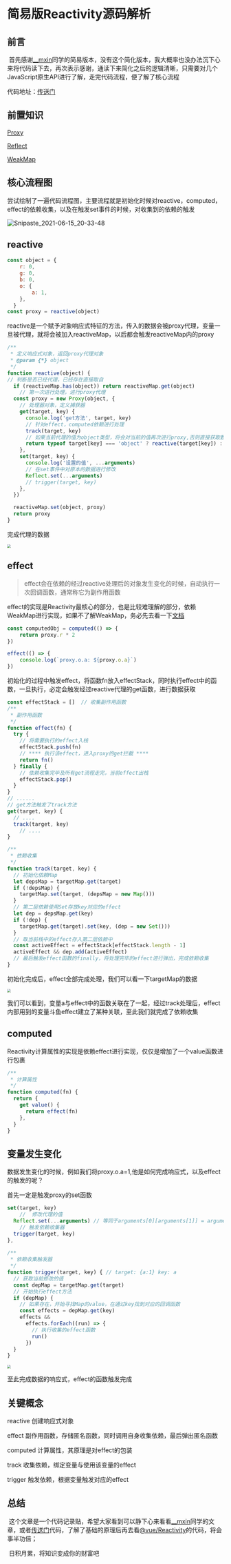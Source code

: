 # 简易版Reactivity源码解析



## 前言

​	首先感谢[__mxin](https://juejin.cn/user/3790771824108808)同学的简易版本，没有这个简化版本，我大概率也没办法沉下心来将代码读下去，再次表示感谢，通读下来简化之后的逻辑清晰，只需要对几个JavaScript原生API进行了解，走完代码流程，便了解了核心流程



代码地址：[传送门](https://github.com/vkcyan/code-fragment/tree/master/Reactivity%E7%AE%80%E6%98%93%E7%89%88%E6%BA%90%E7%A0%81)



## 前置知识

[Proxy](https://developer.mozilla.org/zh-CN/docs/Web/JavaScript/Reference/Global_Objects/Proxy)

[Reflect](https://developer.mozilla.org/zh-CN/docs/Web/JavaScript/Reference/Global_Objects/Reflect)

[WeakMap](https://developer.mozilla.org/zh-CN/docs/Web/JavaScript/Reference/Global_Objects/WeakMap)



## 核心流程图

​		尝试绘制了一遍代码流程图，主要流程就是初始化时候对reactive，computed，effect的依赖收集，以及在触发set事件的时候，对收集到的依赖的触发

![Snipaste_2021-06-15_20-33-48](http://www.vkcyan.top/FjoAy1WA7p8OeSXqZYkrnSeera3j.png)



## reactive

```javascript
const object = {
    r: 0,
    g: 0,
    b: 0,
    o: {
    	a: 1,
    },
  }	
const proxy = reactive(object)
```

​	reactive是一个赋予对象响应式特征的方法，传入的数据会被proxy代理，变量一旦被代理，就将会被加入reactiveMap，以后都会触发reactiveMap内的proxy

````javascript
/**
 * 定义响应式对象，返回proxy代理对象
 * @param {*} object
 */
function reactive(object) {
// 判断是否已经代理，已经存在直接取自
  if (reactiveMap.has(object)) return reactiveMap.get(object)
	// 第一次进行处理，进行proxy代理
  const proxy = new Proxy(object, {
    // 处理器对象，定义捕获器
    get(target, key) {
      console.log('get方法', target, key)
      // 针对effect，computed依赖进行处理
      track(target, key)
      // 如果当前代理的值为object类型，将会对当前的值再次进行proxy,否则直接获取数据
      return typeof target[key] === 'object' ? reactive(target[key]) : Reflect.get(...arguments)
    },
    set(target, key) {
      console.log('设置的值', ...arguments)
      // 在set事件中对原本的数据进行修改
      Reflect.set(...arguments)
      // trigger(target, key)
    },
  })

  reactiveMap.set(object, proxy)
  return proxy
}
````

完成代理的数据

<img src="http://www.vkcyan.top/Fkt6CdXcoINsKX0ZhgzbaDSn073Z.png" style="zoom:50%;" />

## effect

> effect会在依赖的经过reactive处理后的对象发生变化的时候，自动执行一次回调函数，通常称它为副作用函数

effect的实现是Reactivity最核心的部分，也是比较难理解的部分，依赖WeakMap进行实现，如果不了解WeakMap，务必先去看一下[文档](https://developer.mozilla.org/zh-CN/docs/Web/JavaScript/Reference/Global_Objects/WeakMap)

````javascript
const computedObj = computed(() => {
	return proxy.r * 2
})

effect(() => {
	console.log(`proxy.o.a: ${proxy.o.a}`)
})
````

初始化的过程中触发effect，将函数fn放入effectStack，同时执行effect中的函数，一旦执行，必定会触发经过reactive代理的get函数，进行数据获取

```javascript
const effectStack = []  // 收集副作用函数
/**
 * 副作用函数
 */
function effect(fn) {
  try {
    // 将需要执行的effect入栈
    effectStack.push(fn)
    // **** 执行该effect，进入proxy的get拦截 ****
    return fn()
  } finally {
    // 依赖收集完毕及所有get流程走完，当前effect出栈
    effectStack.pop()
  }
}
// ......
// get方法触发了track方法
get(target, key) {
  // ....
  track(target, key)
	// ....
}

/**
 * 依赖收集
 */
function track(target, key) {
  // 初始化依赖Map
  let depsMap = targetMap.get(target)
  if (!depsMap) {
    targetMap.set(target, (depsMap = new Map()))
  }
  // 第二层依赖使用Set存放key对应的effect
  let dep = depsMap.get(key)
  if (!dep) {
    targetMap.get(target).set(key, (dep = new Set()))
  }
  // 取当前栈中的effect存入第二层依赖中
  const activeEffect = effectStack[effectStack.length - 1]
  activeEffect && dep.add(activeEffect)
  // 最后触发effect函数的finally，将处理完毕的effect进行弹出，完成依赖收集
}
```

初始化完成后，effect全部完成处理，我们可以看一下targetMap的数据

<img src="http://www.vkcyan.top/FhXB0sJ9-li2v03asqwdwKAis3Qs.png" style="zoom:50%;" />

我们可以看到，变量a与effect中的函数关联在了一起，经过track处理后，effect内部用到的变量斗鱼effect建立了某种关联，至此我们就完成了依赖收集

## computed

Reactivity计算属性的实现是依赖effect进行实现，仅仅是增加了一个value函数进行包裹

```javascript
/**
 * 计算属性
 */
function computed(fn) {
  return {
    get value() {
      return effect(fn)
    },
  }
}
```



## 变量发生变化

数据发生变化的时候，例如我们将proxy.o.a=1,他是如何完成响应式，以及effect的触发的呢？

首先一定是触发proxy的set函数

```javascript
set(target, key)
	// 	修改代理的值
  Reflect.set(...arguments) // 等同于arguments[0][arguments[1]] = arguments[2]
	// 触发依赖收集器
  trigger(target, key)
},
  
/**
 * 依赖收集触发器
 */
function trigger(target, key) { // target: {a:1} key: a
  // 获取当前修改的值
  const depMap = targetMap.get(target)
  // 开始执行effect方法
  if (depMap) {
    // 如果存在，开始寻找Map的value，在通过key找到对应的回调函数
    const effects = depMap.get(key)
    effects &&
      effects.forEach((run) => {
      	// 执行收集的effect函数
        run()
      })
  }
}
```

<img src="http://www.vkcyan.top/Fuqeu7ONrETGQS60cJ0quEYeEcha.png" style="zoom:50%;" />



至此完成数据的响应式，effect的函数触发完成



## 关键概念

reactive 创建响应式对象

effect 副作用函数，存储匿名函数，同时调用自身收集依赖，最后弹出匿名函数

computed 计算属性，其原理是对effect的包装

track 收集依赖，绑定变量与使用该变量的effect

trigger 触发依赖，根据变量触发对应的effect



## 总结

​	这个文章是一个代码记录贴，希望大家看到可以静下心来看看[__mxin](https://juejin.cn/user/3790771824108808)同学的文章，或者[传送门](https://github.com/vkcyan/code-fragment/tree/master/Reactivity%E7%AE%80%E6%98%93%E7%89%88%E6%BA%90%E7%A0%81)代码，了解了基础的原理后再去看[@vue/Reactivity](https://github.com/vuejs/vue-next/tree/master/packages/reactivity#readme)的代码，将会事半功倍；

​	日积月累，将知识变成你的财富吧





